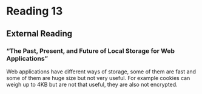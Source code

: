 # Reading 13

## External Reading

### “The Past, Present, and Future of Local Storage for Web Applications”

Web applications have different ways of storage, some of them are fast and some of them are huge size but not very useful. For example cookies can weigh up to 4KB but are not that useful, they are also not encrypted.
